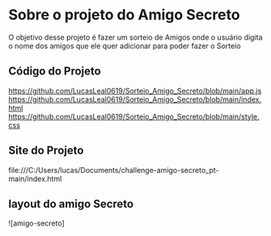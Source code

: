 # Sobre o projeto do Amigo Secreto 

O objetivo desse projeto é fazer um sorteio de Amigos onde o usuário digita o nome dos amigos que ele quer adicionar para poder fazer o Sorteio 

## Código do Projeto 
https://github.com/LucasLeal0619/Sorteio_Amigo_Secreto/blob/main/app.js
https://github.com/LucasLeal0619/Sorteio_Amigo_Secreto/blob/main/index.html
https://github.com/LucasLeal0619/Sorteio_Amigo_Secreto/blob/main/style.css

## Site do Projeto 
file:///C:/Users/lucas/Documents/challenge-amigo-secreto_pt-main/index.html 

## layout do amigo Secreto 
![amigo-secreto] 
